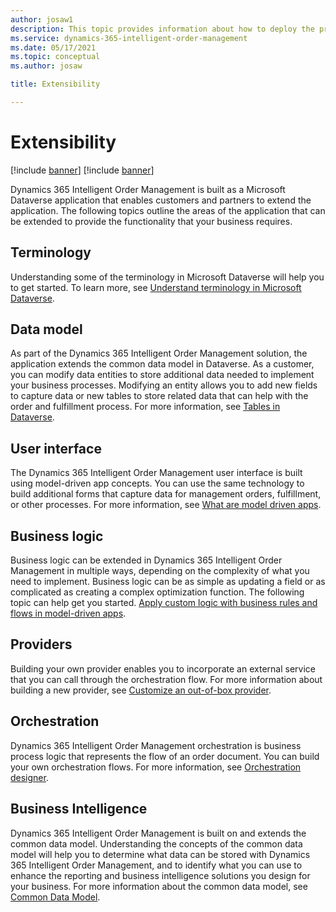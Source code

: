 ```yaml
---
author: josaw1
description: This topic provides information about how to deploy the preview version of Dynamics 365 Intelligent Order Management.
ms.service: dynamics-365-intelligent-order-management
ms.date: 05/17/2021
ms.topic: conceptual
ms.author: josaw

title: Extensibility

---
```



# Extensibility

[!include [banner](includes/banner.md)]
[!include [banner](includes/preview-banner.md)]

Dynamics 365 Intelligent Order Management is built as a Microsoft Dataverse application that enables customers and partners to extend the application. The following topics outline the areas of the application that can be extended to provide the functionality that your business requires. 

## Terminology
Understanding some of the terminology in Microsoft Dataverse will help you to get started. To learn more, see [Understand terminology in Microsoft Dataverse](/powerapps/developer/data-platform/understand-terminology).

## Data model
As part of the Dynamics 365 Intelligent Order Management solution, the application extends the common data model in Dataverse. As a customer, you can modify data entities to store additional data needed to implement your business processes. Modifying an entity allows you to add new fields to capture data or new tables to store related data that can help with the order and fulfillment process. For more information, see [Tables in Dataverse](/powerapps/maker/data-platform/entity-overview).

## User interface
The Dynamics 365 Intelligent Order Management user interface is built using model-driven app concepts. You can use the same technology to build additional forms that capture data for management orders, fulfillment, or other processes. For more information, see [What are model driven apps](/powerapps/maker/model-driven-apps/model-driven-app-overview). 

## Business logic
Business logic can be extended in Dynamics 365 Intelligent Order Management in multiple ways, depending on the complexity of what you need to implement. Business logic can be as simple as updating a field or as complicated as creating a complex optimization function. The following topic can help get you started. 
[Apply custom logic with business rules and flows in model-driven apps](/powerapps/maker/model-driven-apps/guide-staff-through-common-tasks-processes). 

## Providers
Building your own provider enables you to incorporate an external service that you can call through the orchestration flow. For more information about building a new provider, see [Customize an out-of-box provider](customize-provider.md). 

## Orchestration
Dynamics 365 Intelligent Order Management orchestration is business process logic that represents the flow of an order document. You can build your own orchestration flows. For more information, see [Orchestration designer](). 

## Business Intelligence
Dynamics 365 Intelligent Order Management is built on and extends the common data model. Understanding the concepts of the common data model will help you to determine what data can be stored with Dynamics 365 Intelligent Order Management, and to identify what you can use to enhance the reporting and business intelligence solutions you design for your business. For more information about the common data model, see [Common Data Model](/common-data-model). 
